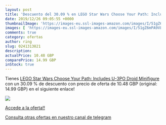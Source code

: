```yaml
---
layout: post
title: 'Descuento del 30.09 % en LEGO Star Wars Choose Your Path: Include'
date: 2019/12/26 09:05:55 +0000
thumbnailImage: 'https://images-eu.ssl-images-amazon.com/images/I/51gZ6mPA9VL._SL200_.jpg'
images: [ 'https://images-eu.ssl-images-amazon.com/images/I/51gZ6mPA9VL._SL200_.jpg' ]
comments: true
category: ofertas
author: ring
slug: 0241313821
description:
actualPrice: 10.48 GBP
comparePrice: 14.99 GBP
inStock: true
---
```


Tienes [LEGO Star Wars Choose Your Path: Includes U-3PO Droid Minifigure](https://www.amazon.com/dp/0241313821/?tag=redken08-20) con un 30.09 % de descuento con precio de oferta de 10.48 GBP (original: 14.99 GBP) en el siguiente enlace!

[![](https://images-eu.ssl-images-amazon.com/images/I/51gZ6mPA9VL._SL200_.jpg)](https://www.amazon.com/dp/0241313821/?tag=redken08-20)

[Accede a la oferta!!](https://www.amazon.com/dp/0241313821/?tag=redken08-20)

[Consulta otras ofertas en nuestro canal de telegram](https://t.me/s/ofertas25)
